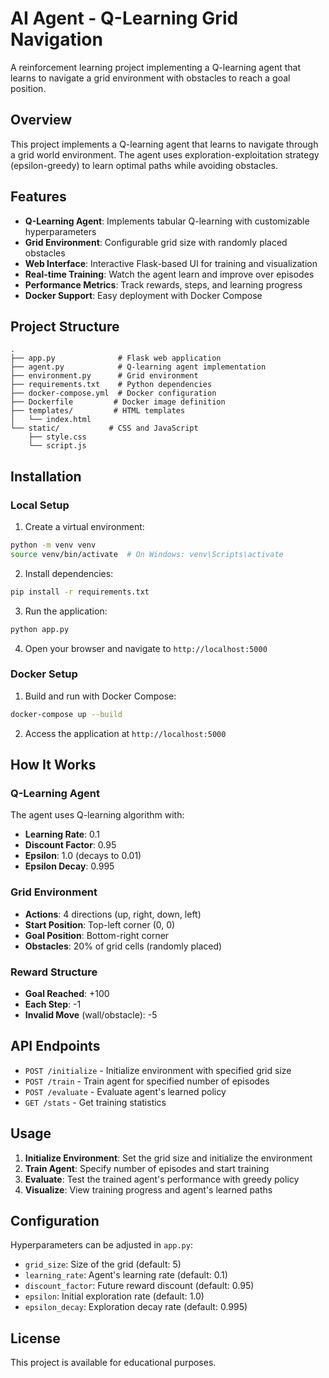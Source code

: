 # AI Agent - Q-Learning Grid Navigation

A reinforcement learning project implementing a Q-learning agent that learns to navigate a grid environment with obstacles to reach a goal position.

## Overview

This project implements a Q-learning agent that learns to navigate through a grid world environment. The agent uses exploration-exploitation strategy (epsilon-greedy) to learn optimal paths while avoiding obstacles.

## Features

- **Q-Learning Agent**: Implements tabular Q-learning with customizable hyperparameters
- **Grid Environment**: Configurable grid size with randomly placed obstacles
- **Web Interface**: Interactive Flask-based UI for training and visualization
- **Real-time Training**: Watch the agent learn and improve over episodes
- **Performance Metrics**: Track rewards, steps, and learning progress
- **Docker Support**: Easy deployment with Docker Compose

## Project Structure

```
.
├── app.py              # Flask web application
├── agent.py            # Q-learning agent implementation
├── environment.py      # Grid environment
├── requirements.txt    # Python dependencies
├── docker-compose.yml  # Docker configuration
├── Dockerfile         # Docker image definition
├── templates/         # HTML templates
│   └── index.html
└── static/           # CSS and JavaScript
    ├── style.css
    └── script.js
```

## Installation

### Local Setup

1. Create a virtual environment:
```bash
python -m venv venv
source venv/bin/activate  # On Windows: venv\Scripts\activate
```

2. Install dependencies:
```bash
pip install -r requirements.txt
```

3. Run the application:
```bash
python app.py
```

4. Open your browser and navigate to `http://localhost:5000`

### Docker Setup

1. Build and run with Docker Compose:
```bash
docker-compose up --build
```

2. Access the application at `http://localhost:5000`

## How It Works

### Q-Learning Agent

The agent uses Q-learning algorithm with:
- **Learning Rate**: 0.1
- **Discount Factor**: 0.95
- **Epsilon**: 1.0 (decays to 0.01)
- **Epsilon Decay**: 0.995

### Grid Environment

- **Actions**: 4 directions (up, right, down, left)
- **Start Position**: Top-left corner (0, 0)
- **Goal Position**: Bottom-right corner
- **Obstacles**: 20% of grid cells (randomly placed)

### Reward Structure

- **Goal Reached**: +100
- **Each Step**: -1
- **Invalid Move** (wall/obstacle): -5

## API Endpoints

- `POST /initialize` - Initialize environment with specified grid size
- `POST /train` - Train agent for specified number of episodes
- `POST /evaluate` - Evaluate agent's learned policy
- `GET /stats` - Get training statistics

## Usage

1. **Initialize Environment**: Set the grid size and initialize the environment
2. **Train Agent**: Specify number of episodes and start training
3. **Evaluate**: Test the trained agent's performance with greedy policy
4. **Visualize**: View training progress and agent's learned paths

## Configuration

Hyperparameters can be adjusted in `app.py`:
- `grid_size`: Size of the grid (default: 5)
- `learning_rate`: Agent's learning rate (default: 0.1)
- `discount_factor`: Future reward discount (default: 0.95)
- `epsilon`: Initial exploration rate (default: 1.0)
- `epsilon_decay`: Exploration decay rate (default: 0.995)

## License

This project is available for educational purposes.

